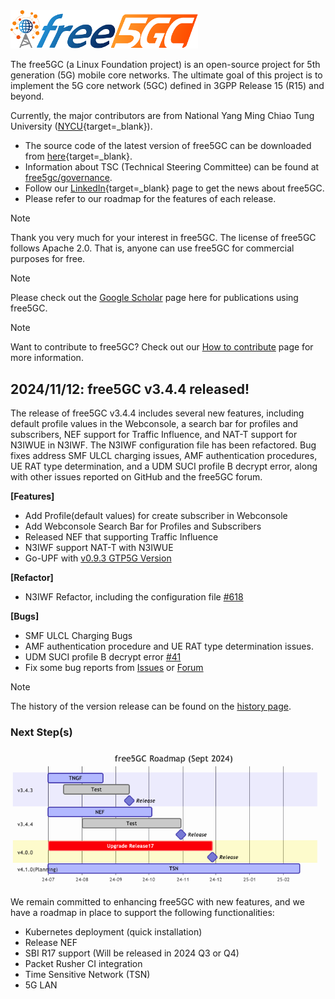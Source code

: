 <!-- <iframe width="616" height="400" src="https://www.youtube.com/embed/SFO2z5-4zxs?list=PLeDUIabcS2_p4fjApgJHNiVpfYSzz1oJi" title="free5GC Demonstration with 5G SA gNB and UE" frameborder="0" allow="accelerometer; autoplay; clipboard-write; encrypted-media; gyroscope; picture-in-picture; web-share" allowfullscreen></iframe> -->

<!-- Google tag (gtag.js) --> <script async src="https://www.googletagmanager.com/gtag/js?id=G-JETJ7TJ805"></script> <script> window.dataLayer = window.dataLayer || []; function gtag(){dataLayer.push(arguments);} gtag('js', new Date()); gtag('config', 'G-JETJ7TJ805'); </script>

<img width="300" src="./assets/logo.png"/>

The free5GC (a Linux Foundation project) is an open-source project for 5th generation (5G) mobile core networks. The ultimate goal of this project is to implement the 5G core network (5GC) defined in 3GPP Release 15 (R15) and beyond.

Currently, the major contributors are from National Yang Ming Chiao Tung University ([NYCU](https://en.nycu.edu.tw/){target=_blank}).

- The source code of the latest version of free5GC can be downloaded from [here](https://github.com/free5gc/free5gc){target=_blank}.
- Information about TSC (Technical Steering Committee) can be found at [free5gc/governance](https://github.com/free5gc/governance/blob/main/CONTRIBUTORS.md).
- Follow our [LinkedIn](https://www.linkedin.com/company/free5gc/){target=_blank} page to get the news about free5GC.
- Please refer to our roadmap for the features of each release.

> [!NOTE]
> Thank you very much for your interest in free5GC. The license of free5GC follows Apache 2.0. That is, anyone can use free5GC for commercial purposes for free.

> [!NOTE]
> Please check out the [Google Scholar](https://scholar.google.com/scholar?hl=en&as_sdt=2007&q=free5gc) page here for publications using free5GC.

> [!NOTE]
> Want to contribute to free5GC? Check out our [How to contribute](https://free5gc.org/guide/contribute/) page for more information.

## 2024/11/12: free5GC v3.4.4 released!


The release of free5GC v3.4.4 includes several new features, including default profile values in the Webconsole, a search bar for profiles and subscribers, NEF support for Traffic Influence, and NAT-T support for N3IWUE in N3IWF. The N3IWF configuration file has been refactored. Bug fixes address SMF ULCL charging issues, AMF authentication procedures, UE RAT type determination, and a UDM SUCI profile B decrypt error, along with other issues reported on GitHub and the free5GC forum.

**[Features]**

- Add Profile(default values) for create subscriber in Webconsole
- Add Webconsole Search Bar for Profiles and Subscribers
- Released NEF that supporting Traffic Influence
- N3IWF support NAT-T with N3IWUE
- Go-UPF with [v0.9.3 GTP5G Version](https://github.com/free5gc/gtp5g/tree/v0.9.3)

**[Refactor]**

- N3IWF Refactor, including the configuration file [#618](https://github.com/free5gc/free5gc/pull/618)

**[Bugs]**

- SMF ULCL Charging Bugs
- AMF authentication procedure and UE RAT type determination issues.
- UDM SUCI profile B decrypt error [#41](https://github.com/free5gc/udm/pull/41)
- Fix some bug reports from [Issues](https://github.com/free5gc/free5gc/issues) or [Forum](https://forum.free5gc.org/)

> [!NOTE]
> The history of the version release can be found on the [history page](./history.md).

### Next Step(s)

![](./assets/roadmap-0924.png)

We remain committed to enhancing free5GC with new features, and we have a roadmap in place to support the following functionalities:

- Kubernetes deployment (quick installation)
- Release NEF
- SBI R17 support (Will be released in 2024 Q3 or Q4)
- Packet Rusher CI integration
- Time Sensitive Network (TSN)
- 5G LAN
